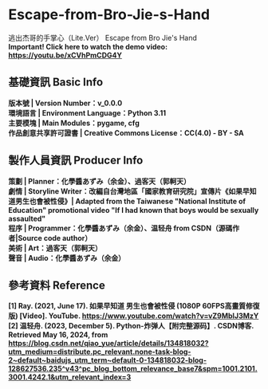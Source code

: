 # Escape-from-Bro-Jie-s-Hand
逃出杰哥的手掌心（Lite.Ver） Escape from Bro Jie's Hand
<br><strong>Important! Click here to watch the demo video: https://youtu.be/xCVhPmCDG4Y<strong>

## 基礎資訊  Basic Info <br>
版本號 | Version Number：v_0.0.0 <br>
環境語言 | Environment Language：Python 3.11 <br>
主要模塊 | Main Modules：pygame, cfg <br>
作品創意共享許可證書 | Creative Commons License：CC(4.0) - BY - SA <br>

## 製作人員資訊  Producer Info <br>
策劃 | Planner：化學醬あずみ（余金）、過客天（郭軻天） <br>
劇情 | Storyline Writer：改編自台灣地區「國家教育研究院」宣傳片《如果早知道男生也會被性侵》| Adapted from the Taiwanese "National Institute of Education" promotional video "If I had known that boys would be sexually assaulted" <br>
程序 | Programmer：化學醬あずみ（余金）、温轻舟 from CSDN（源碼作者|Source code author） <br>
美術 | Art：過客天（郭軻天） <br>
聲音 | Audio：化學醬あずみ（余金） <br>

## 參考資料  Reference <br>
[1] Ray. (2021, June 17). 如果早知道 男生也會被性侵 (1080P 60FPS高畫質修復版) [Video]. YouTube. https://www.youtube.com/watch?v=vZ9MbIJ3MzY <br>
[2] 温轻舟. (2023, December 5). Python-炸弹人【附完整源码】. CSDN博客. Retrieved May 16, 2024, from https://blog.csdn.net/qiao_yue/article/details/134818032?utm_medium=distribute.pc_relevant.none-task-blog-2~default~baidujs_utm_term~default-0-134818032-blog-128627536.235^v43^pc_blog_bottom_relevance_base7&spm=1001.2101.3001.4242.1&utm_relevant_index=3 <br>
